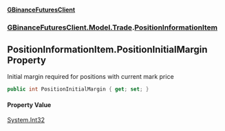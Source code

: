 #### [GBinanceFuturesClient](./index.md 'index')
### [GBinanceFuturesClient.Model.Trade](./GBinanceFuturesClient-Model-Trade.md 'GBinanceFuturesClient.Model.Trade').[PositionInformationItem](./GBinanceFuturesClient-Model-Trade-PositionInformationItem.md 'GBinanceFuturesClient.Model.Trade.PositionInformationItem')
## PositionInformationItem.PositionInitialMargin Property
Initial margin required for positions with current mark price  
```csharp
public int PositionInitialMargin { get; set; }
```
#### Property Value
[System.Int32](https://docs.microsoft.com/en-us/dotnet/api/System.Int32 'System.Int32')  
